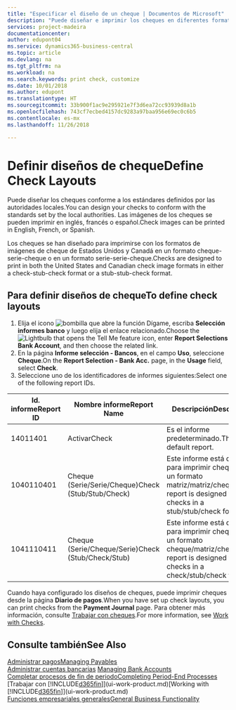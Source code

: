 ```yaml
---
title: "Especificar el diseño de un cheque | Documentos de Microsoft"
description: "Puede diseñar e imprimir los cheques en diferentes formatos para cumplir los estándares."
services: project-madeira
documentationcenter: 
author: edupont04
ms.service: dynamics365-business-central
ms.topic: article
ms.devlang: na
ms.tgt_pltfrm: na
ms.workload: na
ms.search.keywords: print check, customize
ms.date: 10/01/2018
ms.author: edupont
ms.translationtype: HT
ms.sourcegitcommit: 33b900f1ac9e295921e7f3d6ea72cc93939d8a1b
ms.openlocfilehash: 743cf7ecbed4157dc9283a97baa956e69ec0c6b5
ms.contentlocale: es-mx
ms.lasthandoff: 11/26/2018

---
```

# <a name="define-check-layouts"></a><span data-ttu-id="026ed-103">Definir diseños de cheque</span><span class="sxs-lookup"><span data-stu-id="026ed-103">Define Check Layouts</span></span>
<span data-ttu-id="026ed-104">Puede diseñar los cheques conforme a los estándares definidos por las autoridades locales.</span><span class="sxs-lookup"><span data-stu-id="026ed-104">You can design your checks to conform with the standards set by the local authorities.</span></span> <span data-ttu-id="026ed-105">Las imágenes de los cheques se pueden imprimir en inglés, francés o español.</span><span class="sxs-lookup"><span data-stu-id="026ed-105">Check images can be printed in English, French, or Spanish.</span></span>

<span data-ttu-id="026ed-106">Los cheques se han diseñado para imprimirse con los formatos de imágenes de cheque de Estados Unidos y Canadá en un formato cheque-serie-cheque o en un formato serie-serie-cheque.</span><span class="sxs-lookup"><span data-stu-id="026ed-106">Checks are designed to print in both the United States and Canadian check image formats in either a check-stub-check format or a stub-stub-check format.</span></span>

## <a name="to-define-check-layouts"></a><span data-ttu-id="026ed-107">Para definir diseños de cheque</span><span class="sxs-lookup"><span data-stu-id="026ed-107">To define check layouts</span></span>
1. <span data-ttu-id="026ed-108">Elija el icono ![bombilla que abre la función Dígame](media/ui-search/search_small.png "Dígame que desea hacer"), escriba **Selección informes banco** y luego elija el enlace relacionado.</span><span class="sxs-lookup"><span data-stu-id="026ed-108">Choose the ![Lightbulb that opens the Tell Me feature](media/ui-search/search_small.png "Tell me what you want to do") icon, enter **Report Selections Bank Account**, and then choose the related link.</span></span>
2. <span data-ttu-id="026ed-109">En la página **Informe selección - Bancos**, en el campo **Uso**, seleccione **Cheque**.</span><span class="sxs-lookup"><span data-stu-id="026ed-109">On the **Report Selection - Bank Acc.** page, in the **Usage** field, select **Check**.</span></span>
3. <span data-ttu-id="026ed-110">Seleccione uno de los identificadores de informes siguientes:</span><span class="sxs-lookup"><span data-stu-id="026ed-110">Select one of the following report IDs.</span></span>

| <span data-ttu-id="026ed-111">Id. informe</span><span class="sxs-lookup"><span data-stu-id="026ed-111">Report ID</span></span> | <span data-ttu-id="026ed-112">Nombre informe</span><span class="sxs-lookup"><span data-stu-id="026ed-112">Report Name</span></span> | <span data-ttu-id="026ed-113">Descripción</span><span class="sxs-lookup"><span data-stu-id="026ed-113">Description</span></span> |
| --- | --- | --- |
| <span data-ttu-id="026ed-114">1401</span><span class="sxs-lookup"><span data-stu-id="026ed-114">1401</span></span> |<span data-ttu-id="026ed-115">Activar</span><span class="sxs-lookup"><span data-stu-id="026ed-115">Check</span></span> |<span data-ttu-id="026ed-116">Es el informe predeterminado.</span><span class="sxs-lookup"><span data-stu-id="026ed-116">This is the default report.</span></span> |
| <span data-ttu-id="026ed-117">10401</span><span class="sxs-lookup"><span data-stu-id="026ed-117">10401</span></span> |<span data-ttu-id="026ed-118">Cheque (Serie/Serie/Cheque)</span><span class="sxs-lookup"><span data-stu-id="026ed-118">Check (Stub/Stub/Check)</span></span> |<span data-ttu-id="026ed-119">Este informe está diseñado para imprimir cheques en un formato matriz/matriz/cheque.</span><span class="sxs-lookup"><span data-stu-id="026ed-119">This report is designed to print checks in a stub/stub/check format.</span></span> |
| <span data-ttu-id="026ed-120">10411</span><span class="sxs-lookup"><span data-stu-id="026ed-120">10411</span></span> |<span data-ttu-id="026ed-121">Cheque (Serie/Cheque/Serie)</span><span class="sxs-lookup"><span data-stu-id="026ed-121">Check (Stub/Check/Stub)</span></span> |<span data-ttu-id="026ed-122">Este informe está diseñado para imprimir cheques en un formato cheque/matriz/cheque.</span><span class="sxs-lookup"><span data-stu-id="026ed-122">This report is designed to print checks in a check/stub/check format.</span></span> |

<span data-ttu-id="026ed-123">Cuando haya configurado los diseños de cheques, puede imprimir cheques desde la página **Diario de pagos**.</span><span class="sxs-lookup"><span data-stu-id="026ed-123">When you have set up check layouts, you can print checks from the **Payment Journal** page.</span></span> <span data-ttu-id="026ed-124">Para obtener más información, consulte [Trabajar con cheques](payables-how-work-checks.md).</span><span class="sxs-lookup"><span data-stu-id="026ed-124">For more information, see [Work with Checks](payables-how-work-checks.md).</span></span>

## <a name="see-also"></a><span data-ttu-id="026ed-125">Consulte también</span><span class="sxs-lookup"><span data-stu-id="026ed-125">See Also</span></span>
[<span data-ttu-id="026ed-126">Administrar pagos</span><span class="sxs-lookup"><span data-stu-id="026ed-126">Managing Payables</span></span>](payables-manage-payables.md)  
<span data-ttu-id="026ed-127">[Administrar cuentas bancarias](bank-manage-bank-accounts.md) </span><span class="sxs-lookup"><span data-stu-id="026ed-127">[Managing Bank Accounts](bank-manage-bank-accounts.md) </span></span>  
[<span data-ttu-id="026ed-128">Completar procesos de fin de periodo</span><span class="sxs-lookup"><span data-stu-id="026ed-128">Completing Period-End Processes</span></span>](year-how-complete-period-end-processes.md)  
<span data-ttu-id="026ed-129">[Trabajar con [!INCLUDE[d365fin](includes/d365fin_md.md)]](ui-work-product.md)</span><span class="sxs-lookup"><span data-stu-id="026ed-129">[Working with [!INCLUDE[d365fin](includes/d365fin_md.md)]](ui-work-product.md)</span></span>  
[<span data-ttu-id="026ed-130">Funciones empresariales generales</span><span class="sxs-lookup"><span data-stu-id="026ed-130">General Business Functionality</span></span>](ui-across-business-areas.md)

